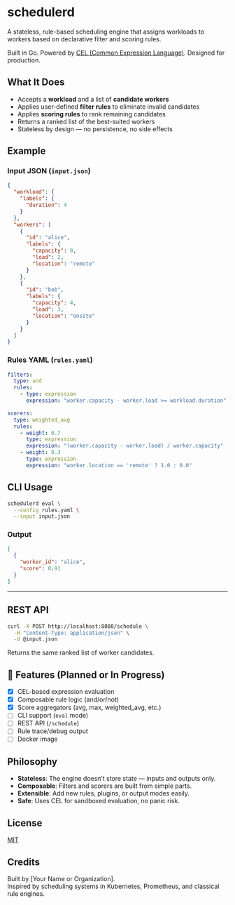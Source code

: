 # schedulerd

A stateless, rule-based scheduling engine that assigns workloads to workers based on declarative filter and scoring rules.

Built in Go. Powered by [CEL (Common Expression Language)](https://opensource.google/projects/cel). Designed for production.

## What It Does

- Accepts a **workload** and a list of **candidate workers**
- Applies user-defined **filter rules** to eliminate invalid candidates
- Applies **scoring rules** to rank remaining candidates
- Returns a ranked list of the best-suited workers
- Stateless by design — no persistence, no side effects

## Example

### Input JSON (`input.json`)
```json
{
  "workload": {
    "labels": {
      "duration": 4
    }
  },
  "workers": [
    {
      "id": "alice",
      "labels": {
        "capacity": 8,
        "load": 2,
        "location": "remote"
      }
    },
    {
      "id": "bob",
      "labels": {
        "capacity": 4,
        "load": 3,
        "location": "onsite"
      }
    }
  ]
}
```

### Rules YAML (`rules.yaml`)
```yaml
filters:
  type: and
  rules:
    - type: expression
      expression: "worker.capacity - worker.load >= workload.duration"

scorers:
  type: weighted_avg
  rules:
    - weight: 0.7
      type: expression
      expression: "(worker.capacity - worker.load) / worker.capacity"
    - weight: 0.3
      type: expression
      expression: "worker.location == 'remote' ? 1.0 : 0.0"
```

## CLI Usage

```bash
schedulerd eval \
  --config rules.yaml \
  --input input.json
```

### Output
```json
[
  {
    "worker_id": "alice",
    "score": 0.91
  }
]
```

---

## REST API

```bash
curl -X POST http://localhost:8080/schedule \
  -H "Content-Type: application/json" \
  -d @input.json
```

Returns the same ranked list of worker candidates.

## 📄 Features (Planned or In Progress)

- [x] CEL-based expression evaluation
- [x] Composable rule logic (and/or/not)
- [x] Score aggregators (avg, max, weighted_avg, etc.)
- [ ] CLI support (`eval` mode)
- [ ] REST API (`/schedule`)
- [ ] Rule trace/debug output
- [ ] Docker image

## Philosophy

- **Stateless**: The engine doesn’t store state — inputs and outputs only.
- **Composable**: Filters and scorers are built from simple parts.
- **Extensible**: Add new rules, plugins, or output modes easily.
- **Safe**: Uses CEL for sandboxed evaluation, no panic risk.

## License

[MIT](./LICENSE)

## Credits

Built by [Your Name or Organization].  
Inspired by scheduling systems in Kubernetes, Prometheus, and classical rule engines.
